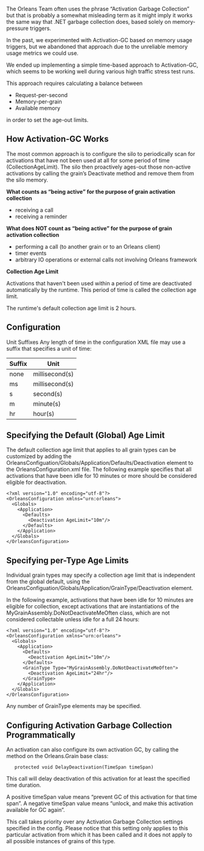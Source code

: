 The Orleans Team often uses the phrase “Activation Garbage Collection” but that is probably a somewhat misleading term as it might imply it works the same way that .NET garbage collection does, based solely on memory-pressure triggers.

 In the past, we experimented with Activation-GC based on memory usage triggers, but we abandoned that approach due to the unreliable memory usage metrics we could use. 

 We ended up implementing a simple time-based approach to Activation-GC, which seems to be working well during various high traffic stress test runs.

 This approach requires calculating a balance between 

* Request-per-second 
* Memory-per-grain
* Available memory

 in order to set the age-out limits.

## How Activation-GC Works
The most common approach is to configure the silo to periodically scan for activations that have not been used at all for some period of time (CollectionAgeLimit). The silo then proactively ages-out those non-active activations by calling the grain’s Deactivate method and remove them from the silo memory. 

**What counts as “being active” for the purpose of grain activation collection**
* receiving a call 
* receiving a reminder

**What does NOT count as “being active” for the purpose of grain activation collection**
* performing a call (to another grain or to an Orleans client)
* timer events 
* arbitrary IO operations or external calls not involving Orleans framework

**Collection Age Limit**

Activations that haven't been used within a period of time are deactivated automatically by the runtime. This period of time is called the collection age limit. 

 The runtime's default collection age limit is 2 hours. 

## Configuration

Unit Suffixes
Any length of time in the configuration XML file may use a suffix that specifies a unit of time:

Suffix  | Unit 
------------- | -------------
none  | millisecond(s)  
ms  | millisecond(s)  
s  | second(s)  
m  | minute(s)  
hr  | hour(s)  



## Specifying the Default (Global) Age Limit

The default collection age limit that applies to all grain types can be customized by adding the OrleansConfiguation/Globals/Application/Defaults/Deactivation element to the OrleansConfiguration.xml file. The following example specifies that all activations that have been idle for 10 minutes or more should be considered eligible for deactivation.


    <?xml version="1.0" encoding="utf-8"?>
    <OrleansConfiguration xmlns="urn:orleans">
      <Globals>
        <Application>
          <Defaults>
            <Deactivation AgeLimit="10m"/>
          </Defaults>
        </Application>
      </Globals>
    </OrleansConfiguration>


## Specifying per-Type Age Limits

Individual grain types may specify a collection age limit that is independent from the global default, using the OrleansConfiguation/Globals/Application/GrainType/Deactivation element.

 In the following example, activations that have been idle for 10 minutes are eligible for collection, except activations that are instantiations of the MyGrainAssembly.DoNotDeactivateMeOften class, which are not considered collectable unless idle for a full 24 hours:


    <?xml version="1.0" encoding="utf-8"?>
    <OrleansConfiguration xmlns="urn:orleans">
      <Globals>
        <Application>
          <Defaults>
            <Deactivation AgeLimit="10m"/>
          </Defaults>
          <GrainType Type="MyGrainAssembly.DoNotDeactivateMeOften">
            <Deactivation AgeLimit="24hr"/>
          </GrainType>
        </Application>
      </Globals>
    </OrleansConfiguration>


 Any number of GrainType elements may be specified.

## Configuring Activation Garbage Collection Programmatically

An activation can also configure its own activation GC, by calling the method on the Orleans.Grain base class:

       protected void DelayDeactivation(TimeSpan timeSpan)

This call will delay deactivation of this activation for at least the specified time duration.

A positive <c>timeSpan</c> value means “prevent GC of this activation for that time span”.
A negative <c>timeSpan</c> value means “unlock, and make this activation available for GC again”.

This call takes priority over any Activation Garbage Collection settings specified in the config.
Please notice that this setting only applies to this particular activation from which it has been called and it does not apply to all possible instances of grains of this type.
